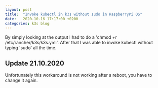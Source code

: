 ```yaml
---
layout: post
title:  "Invoke kubectl in k3s without sudo in RaspberryPi OS"
date:   2020-10-16 17:17:00 +0200
categories: k3s blog
---
```


By simply looking at the output I had to do a 'chmod +r /etc/rancher/k3s/k3s.yml'.
After that I was able to invoke kubectl without typing 'sudo' all the time.  
## Update 21.10.2020
Unfortunately this workaround is not working after a reboot, you have to change it again.
